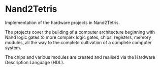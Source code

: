 # Nand2Tetris
Implementation of the hardware projects in Nand2Tetris.

The projects cover the building of a computer architecture beginning with Nand logic gates to more complex logic gates, chips, registers, memory modules, all the way to the complete cultivation of a complete computer system.

The chips and various modules are created and realised via the Hardware Description Language (HDL).
